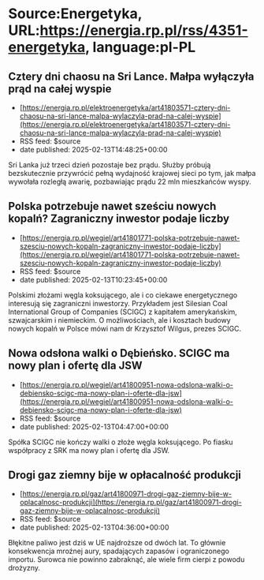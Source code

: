 # Source:Energetyka, URL:https://energia.rp.pl/rss/4351-energetyka, language:pl-PL

## Cztery dni chaosu na Sri Lance. Małpa wyłączyła prąd na całej wyspie
 - [https://energia.rp.pl/elektroenergetyka/art41803571-cztery-dni-chaosu-na-sri-lance-malpa-wylaczyla-prad-na-calej-wyspie](https://energia.rp.pl/elektroenergetyka/art41803571-cztery-dni-chaosu-na-sri-lance-malpa-wylaczyla-prad-na-calej-wyspie)
 - RSS feed: $source
 - date published: 2025-02-13T14:48:25+00:00

Sri Lanka już trzeci dzień pozostaje bez prądu. Służby próbują bezskutecznie przywrócić pełną wydajność krajowej sieci po tym, jak małpa wywołała rozległą awarię, pozbawiając prądu 22 mln mieszkańców wyspy.

## Polska potrzebuje nawet sześciu nowych kopalń? Zagraniczny inwestor podaje liczby
 - [https://energia.rp.pl/wegiel/art41801771-polska-potrzebuje-nawet-szesciu-nowych-kopaln-zagraniczny-inwestor-podaje-liczby](https://energia.rp.pl/wegiel/art41801771-polska-potrzebuje-nawet-szesciu-nowych-kopaln-zagraniczny-inwestor-podaje-liczby)
 - RSS feed: $source
 - date published: 2025-02-13T10:23:45+00:00

Polskimi złożami węgla koksującego, ale i co ciekawe energetycznego interesują się zagraniczni inwestorzy. Przykładem jest Silesian Coal International Group of Companies (SCIGC) z kapitałem amerykańskim, szwajcarskim i niemieckim. O możliwościach, ale i kosztach budowy nowych kopalń w Polsce mówi nam dr Krzysztof Wilgus, prezes SCIGC.

## Nowa odsłona walki o Dębieńsko. SCIGC ma nowy plan i ofertę dla JSW
 - [https://energia.rp.pl/wegiel/art41800951-nowa-odslona-walki-o-debiensko-scigc-ma-nowy-plan-i-oferte-dla-jsw](https://energia.rp.pl/wegiel/art41800951-nowa-odslona-walki-o-debiensko-scigc-ma-nowy-plan-i-oferte-dla-jsw)
 - RSS feed: $source
 - date published: 2025-02-13T04:47:00+00:00

Spółka SCIGC nie kończy walki o złoże węgla koksującego. Po fiasku współpracy z SRK ma nowy plan i ofertę dla JSW.

## Drogi gaz ziemny bije w opłacalność produkcji
 - [https://energia.rp.pl/gaz/art41800971-drogi-gaz-ziemny-bije-w-oplacalnosc-produkcji](https://energia.rp.pl/gaz/art41800971-drogi-gaz-ziemny-bije-w-oplacalnosc-produkcji)
 - RSS feed: $source
 - date published: 2025-02-13T04:36:00+00:00

Błękitne paliwo jest dziś w UE najdroższe od dwóch lat. To głównie konsekwencja mroźnej aury, spadających zapasów i ograniczonego importu. Surowca nie powinno zabraknąć, ale wiele firm cierpi z powodu drożyzny.

